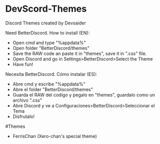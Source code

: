 # DevScord-Themes
Discord Themes created by Devsaider

Need BetterDiscord.
How to install (EN):
- Open cmd and type "%appdata%"
- Open folder "BetterDiscord/themes"
- Save the RAW code an paste it in "themes", save it in ".css" file.
- Open Discord and go in Settings>BetterDiscord>Select the Theme
- Have fun!

Necesita BetterDiscord.
Cómo instalar (ES):
- Abre cmd y escribe "%appdata%"
- Abre el folder "BetterDiscord/themes"
- Guarda el RAW del codigo y pegalo en "themes", guardalo como un archivo ".css"
- Abre Discord y ve a Configuraciones>BetterDiscord>Seleccionar el Tema
- Disfrutalo!

#Themes
- FerrisChan (Xero-chan's special theme)
